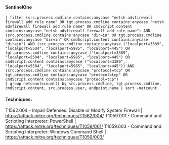 #### SentinelOne
```
| filter (src.process.cmdline contains:anycase "netsh advfirewall firewall add rule name" OR tgt.process.cmdline contains:anycase "netsh advfirewall firewall add rule name" OR cmdScript.content contains:anycase "netsh advfirewall firewall add rule name") AND (src.process.cmdline contains:anycase "dir=in" OR tgt.process.cmdline contains:anycase "dir=in" OR cmdScript.content contains:anycase "dir=in") AND (src.process.cmdline contains:anycase ("localport=3389", "localport=5504", "localport=5985", "localport=445") OR tgt.process.cmdline contains:anycase ("localport=3389", "localport=5504", "localport=5985", "localport=445") OR cmdScript.content contains:anycase ("localport=3389", "localport=5504", "localport=5985", "localport=445")) AND (src.process.cmdline contains:anycase "protocol=tcp" OR tgt.process.cmdline contains:anycase "protocol=tcp" OR cmdScript.content contains:anycase "protocol=tcp") 
| group netcount=count() by src.process.cmdline, tgt.process.cmdline, cmdScript.content, src.process.user, endpoint.name | sort -netcount 
```

#### Techniques:
T1562.004 - Impair Defenses: Disable or Modify System Firewall | https://attack.mitre.org/techniques/T1562/004/
T1059.001 -  Command and Scripting Interpreter: PowerShell | https://attack.mitre.org/techniques/T1059/001/
T1059.003 -  Command and Scripting Interpreter: Windows Command Shell | https://attack.mitre.org/techniques/T1059/003/
